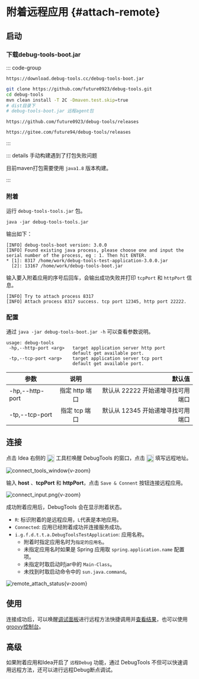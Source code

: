 # 附着远程应用 {#attach-remote}

## 启动

### 下载debug-tools-boot.jar

::: code-group

```text [网址]
https://download.debug-tools.cc/debug-tools-boot.jar
```

```sh [手动构建]
git clone https://github.com/future0923/debug-tools.git
cd debug-tools
mvn clean install -T 2C -Dmaven.test.skip=true
# dist目录下
# debug-tools-boot.jar 远程agent包
```

```text [github]
https://github.com/future0923/debug-tools/releases
```

```text [gitee]
https://gitee.com/future94/debug-tools/releases
```

:::

::: details 手动构建遇到了打包失败问题

目前maven打包需要使用 `java1.8` 版本构建。

:::

### 附着

运行 `debug-tools-tools.jar` 包。

```shell
java -jar debug-tools-tools.jar
```

输出如下：

```text
[INFO] debug-tools-boot version: 3.0.0
[INFO] Found existing java process, please choose one and input the serial number of the process, eg : 1. Then hit ENTER.
* [1]: 8317 /home/work/debug-tools-test-application-3.0.0.jar
  [2]: 13167 /home/work/debug-tools-boot.jar
```

输入要入附着应用的序号后回车，会输出成功失败并打印 `tcpPort` 和 `httpPort` 信息。

```text
[INFO] Try to attach process 8317
[INFO] Attach process 8317 success. tcp port 12345, http port 22222.
```

### 配置

通过 `java -jar debug-tools-boot.jar -h` 可以查看参数说明。

```text
usage: debug-tools
 -hp,--http-port <arg>   target application server http port
                         default get available port.
 -tp,--tcp-port <arg>    target application server tcp port
                         default get available port.
```

| 参数              |     说明     |                  默认值 |
|-----------------|:----------:|---------------------:|
| -hp,--http-port | 指定 http 端口 | 默认从 22222 开始递增寻找可用端口 |
| -tp,--tcp-port  | 指定 tcp 端口  | 默认从 12345 开始递增寻找可用端口 |

## 连接

点击 Idea 右侧的 <img src="/pluginIcon.svg" style="display: inline-block; width: 20px; height: 20px; vertical-align: middle;" /> 工具栏唤醒 DebugTools 的窗口，点击 <img src="/icon/connect.svg" alt="连接" style="display: inline-block; width: 20px; height: 20px; vertical-align: middle;" /> 填写远程地址。

![connect_tools_window](/images/connect_tools_window.png){v-zoom}

输入 **host** 、**tcpPort** 和 **httpPort**，点击 `Save & Connent` 按钮连接远程应用。

![connect_input.png](/images/connect_input.png){v-zoom}

成功附着应用后，DebugTools 会在显示附着状态。
- `R`: 标识附着的是远程应用，`L`代表是本地应用。
- `Connected`: 应用已经附着成功并连接服务成功。
- `i.g.f.d.t.t.a.DebugToolsTestApplication`: 应用名称。
    - 附着时指定应用名时为`指定的应用名`。
    - 未指定应用名时如果是 Spring 应用取 `spring.application.name` 配置项。
    - 未指定时取启动时jar中的 `Main-Class`。
    - 未找到时取启动命令中的 `sun.java.command`。

![remote_attach_status](/images/remote_attach_status.png){v-zoom}

## 使用

连接成功后，可以唤醒[调试面板](./quick-debug)进行远程方法快捷调用并[查看结果](./run-result)，也可以使用[groovy控制台](./groovy-execute)。

## 高级

如果附着应用和Idea开启了 `远程Debug` 功能，通过 DebugTools 不但可以快速调用远程方法，还可以进行远程Debug断点调试。
